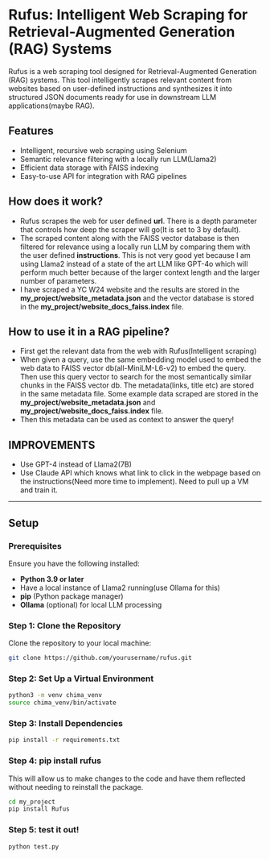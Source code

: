 # Rufus: Intelligent Web Scraping for Retrieval-Augmented Generation (RAG) Systems

Rufus is a web scraping tool designed for Retrieval-Augmented Generation (RAG) systems. This tool intelligently scrapes relevant content from websites based on user-defined instructions and synthesizes it into structured JSON documents ready for use in downstream LLM applications(maybe RAG).

## Features

- Intelligent, recursive web scraping using Selenium
- Semantic relevance filtering with a locally run LLM(Llama2)
- Efficient data storage with FAISS indexing
- Easy-to-use API for integration with RAG pipelines

## How does it work?

- Rufus scrapes the web for user defined **url**. There is a depth parameter that controls how deep the scraper will go(It is set to 3 by default).
- The scraped content along with the FAISS vector database is then filtered for relevance using a locally run LLM by comparing them with the user defined **instructions**. This is not very good yet because I am using Llama2 instead of a state of the art LLM like GPT-4o which will perform much better because of the larger context length and the larger number of parameters.
- I have scraped a YC W24 website and the results are stored in the **my_project/website_metadata.json** and the vector database is stored in the **my_project/website_docs_faiss.index** file.

## How to use it in a RAG pipeline?

- First get the relevant data from the web with Rufus(Intelligent scraping)
- When given a query, use the same embedding model used to embed the web data to FAISS vector db(all-MiniLM-L6-v2) to embed the query. Then use this query vector to search for the most semantically similar chunks in the FAISS vector db. The metadata(links, title etc) are stored in the same metadata file. Some example data scraped are stored in the **my_project/website_metadata.json** and **my_project/website_docs_faiss.index** file.
- Then this metadata can be used as context to answer the query!

## IMPROVEMENTS

- Use GPT-4 instead of Llama2(7B)
- Use Claude API which knows what link to click in the webpage based on the instructions(Need more time to implement). Need to pull up a VM and train it.

---

## Setup

### Prerequisites

Ensure you have the following installed:

- **Python 3.9 or later**
- Have a local instance of Llama2 running(use Ollama for this)
- **pip** (Python package manager)
- **Ollama** (optional) for local LLM processing

### Step 1: Clone the Repository

Clone the repository to your local machine:

```bash
git clone https://github.com/yourusername/rufus.git
```

### Step 2: Set Up a Virtual Environment

```bash
python3 -m venv chima_venv
source chima_venv/bin/activate
```

### Step 3: Install Dependencies

```bash
pip install -r requirements.txt
```

### Step 4: pip install rufus

This will allow us to make changes to the code and have them reflected without needing to reinstall the package.

```bash
cd my_project
pip install Rufus
```

### Step 5: test it out!

```bash
python test.py
```
